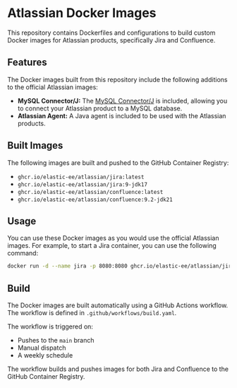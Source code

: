 # Atlassian Docker Images

This repository contains Dockerfiles and configurations to build custom Docker images for Atlassian products, specifically Jira and Confluence.

## Features

The Docker images built from this repository include the following additions to the official Atlassian images:

- **MySQL Connector/J:** The [MySQL Connector/J](https://dev.mysql.com/downloads/connector/j/) is included, allowing you to connect your Atlassian product to a MySQL database.
- **Atlassian Agent:** A Java agent is included to be used with the Atlassian products.

## Built Images

The following images are built and pushed to the GitHub Container Registry:

- `ghcr.io/elastic-ee/atlassian/jira:latest`
- `ghcr.io/elastic-ee/atlassian/jira:9-jdk17`
- `ghcr.io/elastic-ee/atlassian/confluence:latest`
- `ghcr.io/elastic-ee/atlassian/confluence:9.2-jdk21`

## Usage

You can use these Docker images as you would use the official Atlassian images. For example, to start a Jira container, you can use the following command:

```bash
docker run -d --name jira -p 8080:8080 ghcr.io/elastic-ee/atlassian/jira:latest
```

## Build

The Docker images are built automatically using a GitHub Actions workflow. The workflow is defined in `.github/workflows/build.yaml`.

The workflow is triggered on:

- Pushes to the `main` branch
- Manual dispatch
- A weekly schedule

The workflow builds and pushes images for both Jira and Confluence to the GitHub Container Registry.
